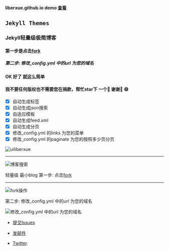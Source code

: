#### liberxue.github.io demo [查看](https://liberxue.github.io/)


`Jekyll Themes`
----------
  
### Jekyll轻量级极简博客

#### 第一步是点击[fork](https://github.com/Liberxue/liberxue.github.io#fork-destination-box)
##### 第二步: 修改_config.yml 中的url 为您的域名
#### OK 好了  就这么简单  
#### 我不要任何版权也不需要您在捐款，帮忙star下 一个🌟 谢谢 😄
- [x] 自动生成标签
- [x] 自动生成json搜索
- [x] 自适应模板
- [x] 自动生成feed.xml
- [x] 自动生成分页
- [x] 修改_config.yml 的links 为您的菜单
- [x] 修改_config.yml  的paginate 为您的按照多少页分页

![uiliberxue](https://raw.githubusercontent.com/Liberxue/liberxue.github.io/master/thumbnails/ui.jpg) 
 
 ----------
![博客搜索](https://raw.githubusercontent.com/Liberxue/liberxue.github.io/master/thumbnails/01.gif) 

轻量级 最小blog 
第一步: 点击[fork](https://github.com/Liberxue/liberxue.github.io#fork-destination-box)
 
----

![fork操作](https://raw.githubusercontent.com/Liberxue/liberxue.github.io/master/thumbnails/02.gif)
  
  


第二步: 修改_config.yml 中的url 为您的域名

![修改_config.yml 中的url 为您的域名](https://raw.githubusercontent.com/Liberxue/liberxue.github.io/master/thumbnails/04.gif)
  




* [提交Issues](https://github.com/Liberxue/liberxue.github.io/issues)
 
* [发邮件](mailto:liberxue@gmail.com)
 
* [Twitter](https://twitter.com/liberxue).

